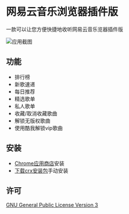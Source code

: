 # 网易云音乐浏览器插件版

一款可以让您方便快捷地收听网易云音乐览器插件版

![应用截图](https://user-images.githubusercontent.com/4012553/139994638-6993a963-ebfe-430f-b677-2e64d72c0ec5.png)

## 功能

- 排行榜
- 新歌速递
- 每日推荐
- 精选歌单
- 私人歌单
- 收藏/取消收藏歌曲
- 解锁无版权歌曲
- 使用酷我解锁vip歌曲

## 安装

 - [Chrome应用商店](https://chrome.google.com/webstore/detail/ekmamdknmdolmmjbgpmnkiobcnihdhhf)安装
 - [下载crx安装包](https://github.com/sigoden/netease-music-crx/releases/latest)手动安装

## 许可

[GNU General Public License Version 3](https://www.gnu.org/licenses/gpl.html)
